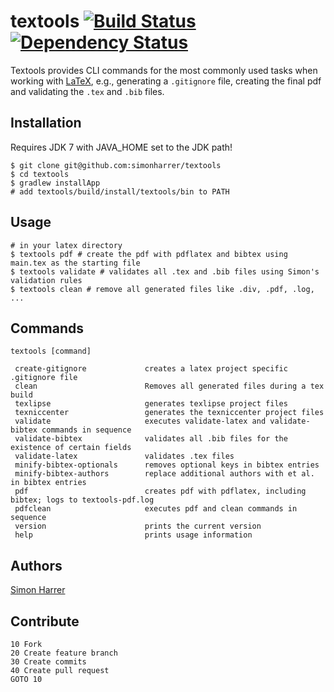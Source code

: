 # textools [![Build Status](https://travis-ci.org/simonharrer/textools.png?branch=master)](https://travis-ci.org/simonharrer/textools) [![Dependency Status](https://www.versioneye.com/user/projects/54c65d551a0071a7e4000058/badge.svg?style=flat)](https://www.versioneye.com/user/projects/54c65d551a0071a7e4000058)

Textools provides CLI commands for the most commonly used tasks when working with [LaTeX](http://www.latex-project.org/),
e.g., generating a `.gitignore` file, creating the final pdf and validating the `.tex` and `.bib` files.

## Installation

Requires JDK 7 with JAVA_HOME set to the JDK path!

    $ git clone git@github.com:simonharrer/textools
    $ cd textools
    $ gradlew installApp
    # add textools/build/install/textools/bin to PATH

## Usage

    # in your latex directory
    $ textools pdf # create the pdf with pdflatex and bibtex using main.tex as the starting file
    $ textools validate # validates all .tex and .bib files using Simon's validation rules
    $ textools clean # remove all generated files like .div, .pdf, .log, ...

## Commands

    textools [command]

     create-gitignore             creates a latex project specific .gitignore file
     clean                        Removes all generated files during a tex build
     texlipse                     generates texlipse project files
     texniccenter                 generates the texniccenter project files
     validate                     executes validate-latex and validate-bibtex commands in sequence
     validate-bibtex              validates all .bib files for the existence of certain fields
     validate-latex               validates .tex files
     minify-bibtex-optionals      removes optional keys in bibtex entries
     minify-bibtex-authors        replace additional authors with et al. in bibtex entries
     pdf                          creates pdf with pdflatex, including bibtex; logs to textools-pdf.log
     pdfclean                     executes pdf and clean commands in sequence
     version                      prints the current version
     help                         prints usage information

## Authors

[Simon Harrer](mailto:simon.harrer@gmail.com)

## Contribute

    10 Fork
    20 Create feature branch
    30 Create commits
    40 Create pull request
    GOTO 10
